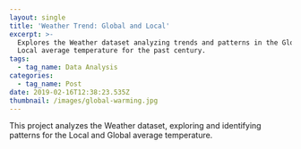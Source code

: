```yaml
---
layout: single
title: 'Weather Trend: Global and Local'
excerpt: >-
  Explores the Weather dataset analyzing trends and patterns in the Global and
  Local average temperature for the past century.
tags:
  - tag_name: Data Analysis
categories:
  - tag_name: Post
date: 2019-02-16T12:38:23.535Z
thumbnail: /images/global-warming.jpg
---
```

This project analyzes the Weather dataset, exploring and identifying patterns for the Local and Global average temperature.
